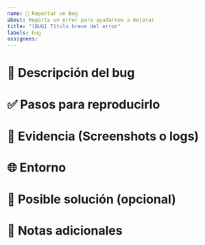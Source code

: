 ```yaml
---
name: 🐞 Reportar un Bug
about: Reporta un error para ayudarnos a mejorar
title: "[BUG] Título breve del error"
labels: bug
assignees: 
---
```


# 🐛 Descripción del bug

<!-- Describe el problema que estás experimentando.
    - ¿Qué está sucediendo?
    - ¿Qué esperabas que sucediera?
-->

# ✅ Pasos para reproducirlo

<!-- Proporciona una lista detallada de los pasos para replicar el error. 
    1. Ir a '...'
    2. Hacer clic en '...'
    3. Ver el error en '...'
-->

# 📸 Evidencia (Screenshots o logs)

<!-- Agrega capturas de pantalla o logs si es necesario para entender mejor el problema. -->

# 🌐 Entorno

<!-- Detalla el entorno donde ocurre el error: 
    - Sistema operativo
    - Versión del navegador o entorno
    - Versión del proyecto
-->

# 🔗 Posible solución (opcional)

<!-- Si tienes alguna idea de cómo resolverlo, compártela aquí. -->

# 🔔 Notas adicionales

<!-- Cualquier otro detalle relevante sobre el error. -->
